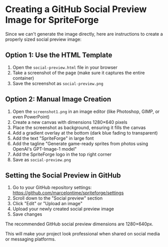 # Creating a GitHub Social Preview Image for SpriteForge

Since we can't generate the image directly, here are instructions to create a properly sized social preview image:

## Option 1: Use the HTML Template

1. Open the `social-preview.html` file in your browser
2. Take a screenshot of the page (make sure it captures the entire container)
3. Save the screenshot as `social-preview.png`

## Option 2: Manual Image Creation

1. Open the `screenshot1.png` in an image editor (like Photoshop, GIMP, or even PowerPoint)
2. Create a new canvas with dimensions 1280×640 pixels
3. Place the screenshot as background, ensuring it fills the canvas
4. Add a gradient overlay at the bottom (dark blue fading to transparent)
5. Add the text "SpriteForge" in large font
6. Add the tagline "Generate game-ready sprites from photos using OpenAI's GPT-Image-1 model"
7. Add the SpriteForge logo in the top right corner
8. Save as `social-preview.png`

## Setting the Social Preview in GitHub

1. Go to your GitHub repository settings: https://github.com/marcelontime/spriteforge/settings
2. Scroll down to the "Social preview" section
3. Click "Edit" or "Upload an image"
4. Upload your newly created social preview image
5. Save changes

The recommended GitHub social preview dimensions are 1280×640px.

This will make your project look professional when shared on social media or messaging platforms. 